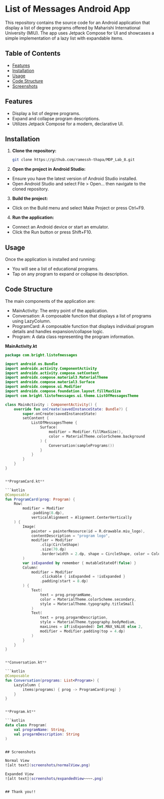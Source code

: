 # List of Messages Android App

This repository contains the source code for an Android application that  display a list of degree programs offered by Maharishi International University (MIU). The app uses Jetpack Compose for UI and showcases a simple implementation of a lazy list with expandable items.

## Table of Contents
- [Features](#features)
- [Installation](#installation)
- [Usage](#usage)
- [Code Structure](#code-structure)
- [Screenshots](#screenshots)

## Features

- Display a list of degree programs.
- Expand and collapse program descriptions.
- Utilizes Jetpack Compose for a modern, declarative UI.

## Installation

1. **Clone the repository:**

   ```bash
   git clone https://github.com/ramessh-thapa/MDP_Lab_8.git


2. **Open the project in Android Studio:**
- Ensure you have the latest version of Android Studio installed.
- Open Android Studio and select File > Open... then navigate to the cloned repository.

3. **Build the project:**
- Click on the Build menu and select Make Project or press Ctrl+F9.

4. **Run the application:**
- Connect an Android device or start an emulator.
- Click the Run button or press Shift+F10.


## Usage

Once the application is installed and running:

- You will see a list of educational programs.
- Tap on any program to expand or collapse its description.


## Code Structure

The main components of the application are:

- MainActivity: The entry point of the application.
- Conversation: A composable function that displays a list of programs using LazyColumn.
- ProgramCard: A composable function that displays individual program details and handles expansion/collapse logic.
- Program: A data class representing the program information.


**MainActivity.kt**

```kotlin
package com.bright.listofmessages

import android.os.Bundle
import androidx.activity.ComponentActivity
import androidx.activity.compose.setContent
import androidx.compose.material3.MaterialTheme
import androidx.compose.material3.Surface
import androidx.compose.ui.Modifier
import androidx.compose.foundation.layout.fillMaxSize
import com.bright.listofmessages.ui.theme.ListOfMessagesTheme

class MainActivity : ComponentActivity() {
    override fun onCreate(savedInstanceState: Bundle?) {
        super.onCreate(savedInstanceState)
        setContent {
            ListOfMessagesTheme {
                Surface(
                    modifier = Modifier.fillMaxSize(),
                    color = MaterialTheme.colorScheme.background
                ) {
                    Conversation(samplePrograms())
                }
            }
        }
    }
}


**ProgramCard.kt**

```kotlin
@Composable
fun ProgramCard(prog: Program) {
    Row(
        modifier = Modifier
            .padding(8.dp),
            verticalAlignment = Alignment.CenterVertically
    ) {
        Image(
            painter = painterResource(id = R.drawable.miu_logo),
            contentDescription = "program logo",
            modifier = Modifier
                .clip(CircleShape)
                .size(70.dp)
                .border(width = 2.dp, shape = CircleShape, color = Color.LightGray)
        )
        var isExpanded by remember { mutableStateOf(false) }
        Column(
            modifier = Modifier
                .clickable { isExpanded = !isExpanded }
                .padding(start = 8.dp)
        ) {
            Text(
                text = prog.programName,
                color = MaterialTheme.colorScheme.secondary,
                style = MaterialTheme.typography.titleSmall
            )
            Text(
                text = prog.progarmDescription,
                style = MaterialTheme.typography.bodyMedium,
                maxLines = if(isExpanded) Int.MAX_VALUE else 2,
                modifier = Modifier.padding(top = 4.dp)
            )
        }
    }
}


**Conversation.kt**

```kotlin
@Composable
fun Conversation(programs: List<Program>) {
    LazyColumn {
        items(programs) { prog -> ProgramCard(prog) }
    }
}


**Program.kt**

```kotlin
data class Program(
    val programName: String,
    val progarmDescription: String
)


## Screenshots

Normal View
![alt text](screenshots/normalView.png)

Expanded View
![alt text](screenshots/expandedView~~~~.png)


## Thank you!!


